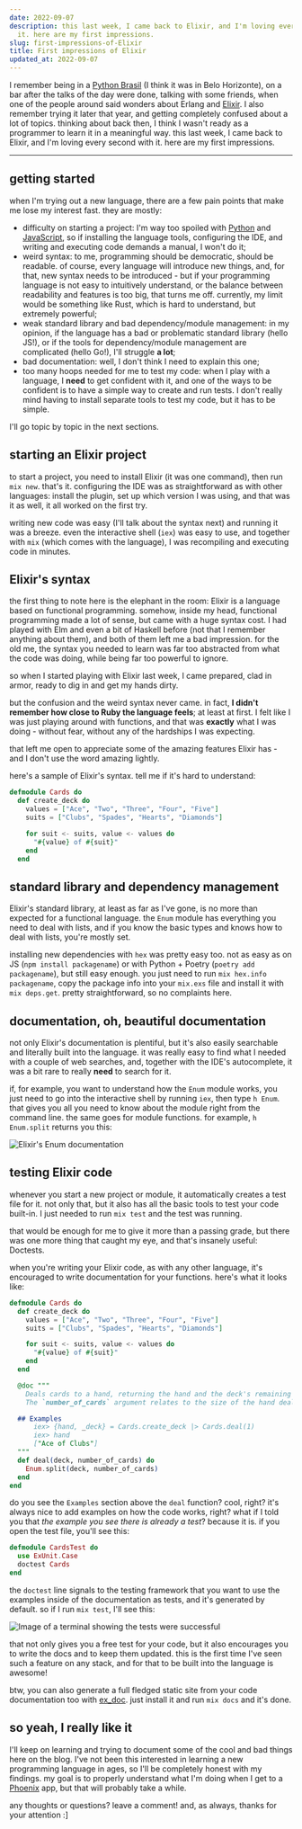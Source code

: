 ```yaml
---
date: 2022-09-07
description: this last week, I came back to Elixir, and I'm loving every second with
  it. here are my first impressions.
slug: first-impressions-of-Elixir
title: First impressions of Elixir
updated_at: 2022-09-07
---
```

   
I remember being in a [Python Brasil](/blog/notes/Python-Brasil) (I think it was in Belo Horizonte), on a bar after the talks of the day were done, talking with some friends, when one of the people around said wonders about Erlang and [Elixir](/blog/notes/Elixir). I also remember trying it later that year, and getting completely confused about a lot of topics.  thinking about back then, I think I wasn't ready as a programmer to learn it in a meaningful way. this last week, I came back to Elixir, and I'm loving every second with it. here are my first impressions.   
   
   
---   
   
## getting started    
   
when I'm trying out a new language, there are a few pain points that make me lose my interest fast. they are mostly:   
   
   
- difficulty on starting a project: I'm way too spoiled with [Python](/blog/notes/Python) and [JavaScript](/blog/notes/JavaScript), so if installing the language tools, configuring the IDE, and writing and executing code demands a manual, I won't do it;   
- weird syntax: to me, programming should be democratic, should be readable. of course, every language will introduce new things, and, for that, new syntax needs to be introduced - but if your programming language is not easy to intuitively understand, or the balance between readability and features is too big, that turns me off. currently, my limit would be something like Rust, which is hard to understand, but extremely powerful;   
- weak standard library and bad dependency/module management: in my opinion, if the language has a bad or problematic standard library (hello JS!), or if the tools for dependency/module management are complicated (hello Go!), I'll struggle **a lot**;   
- bad documentation: well, I don't think I need to explain this one;   
- too many hoops needed for me to test my code: when I play with a language, I **need** to get confident with it, and one of the ways to be confident is to have a simple way to create and run tests. I don't really mind having to install separate tools to test my code, but it has to be simple.   
   
I'll go topic by topic in the next sections.   
   
## starting an Elixir project    
   
to start a project, you need to install Elixir (it was one command), then run `mix new`. that's it. configuring the IDE was as straightforward as with other languages: install the plugin, set up which version I was using, and that was it as well, it all worked on the first try.   
   
writing new code was easy (I'll talk about the syntax next) and running it was a breeze. even the interactive shell (`iex`) was easy to use, and together with `mix` (which comes with the language), I was recompiling and executing code in minutes.   
   
## Elixir's syntax   
   
the first thing to note here is the elephant in the room: Elixir is a language based on functional programming. somehow, inside my head, functional programming made a lot of sense, but came with a huge syntax cost. I had played with Elm and even a bit of Haskell before (not that I remember anything about them), and both of them left me a bad impression. for the old me, the syntax you needed to learn was far too abstracted from what the code was doing, while being far too powerful to ignore.   
   
so when I started playing with Elixir last week, I came prepared, clad in armor, ready to dig in and get my hands dirty.   
   
but the confusion and the weird syntax never came. in fact, **I didn't remember how close to Ruby the language feels**; at least at first. I felt like I was just playing around with functions, and that was **exactly** what I was doing - without fear, without any of the hardships I was expecting.   
   
that left me open to appreciate some of the amazing features Elixir has - and I don't use the word amazing lightly.   
   
here's a sample of Elixir's syntax. tell me if it's hard to understand:   
   
```elixir
defmodule Cards do
  def create_deck do
    values = ["Ace", "Two", "Three", "Four", "Five"]
    suits = ["Clubs", "Spades", "Hearts", "Diamonds"]

    for suit <- suits, value <- values do
      "#{value} of #{suit}"
    end
  end
```
   
   
## standard library and dependency management    
   
Elixir's standard library, at least as far as I've gone, is no more than expected for a functional language. the `Enum` module has everything you need to deal with lists, and if you know the basic types and knows how to deal with lists, you're mostly set.   
   
installing new dependencies with `hex` was pretty easy too. not as easy as on JS (`npm install packagename`) or with Python + Poetry (`poetry add packagename`), but still easy enough. you just need to run `mix hex.info packagename`, copy the package info into your `mix.exs` file and install it with `mix deps.get`. pretty straightforward, so no complaints here.   
   
## documentation, oh, beautiful documentation    
   
not only Elixir's documentation is plentiful, but it's also easily searchable and literally built into the language. it was really easy to find what I needed with a couple of web searches, and, together with the IDE's autocomplete, it was a bit rare to really **need** to search for it.   
   
if, for example, you want to understand how the `Enum` module works, you just need to go into the interactive shell by running `iex`, then type `h Enum`. that gives you all you need to know about the module right from the command line. the same goes for module functions. for example, `h Enum.split` returns you this:   
   
![Elixir's Enum documentation](/blog/assets/elixir-help-enum.png)   
   
## testing Elixir code   
   
whenever you start a new project or module, it automatically creates a test file for it. not only that, but it also has all the basic tools to test your code built-in. I just needed to run `mix test` and the test was running.   
   
that would be enough for me to give it more than a passing grade, but there was one more thing that caught my eye, and that's insanely useful: Doctests.   
   
when you're writing your Elixir code, as with any other language, it's encouraged to write documentation for your functions. here's what it looks like:   
   
```elixir
defmodule Cards do
  def create_deck do
    values = ["Ace", "Two", "Three", "Four", "Five"]
    suits = ["Clubs", "Spades", "Hearts", "Diamonds"]

    for suit <- suits, value <- values do
      "#{value} of #{suit}"
    end
  end

  @doc """
    Deals cards to a hand, returning the hand and the deck's remaining cards.
    The `number_of_cards` argument relates to the size of the hand dealt.

  ## Examples
      iex> {hand, _deck} = Cards.create_deck |> Cards.deal(1)
      iex> hand
      ["Ace of Clubs"]
  """
  def deal(deck, number_of_cards) do
    Enum.split(deck, number_of_cards)
  end
end

```
   
   
do you see the `Examples` section above the `deal` function? cool, right? it's always nice to add examples on how the code works, right? what if I told you that *the example you see there is already a test*? because it is. if you open the test file, you'll see this:   
   
```elixir
defmodule CardsTest do
  use ExUnit.Case
  doctest Cards
end
```
   
   
the `doctest` line signals to the testing framework that you want to use the examples inside of the documentation as tests, and it's generated by default. so if I run `mix test`, I'll see this:   
   
![Image of a terminal showing the tests were successful](/blog/assets/elixir-doctest-result.png)   
   
that not only gives you a free test for your code, but it also encourages you to write the docs and to keep them updated. this is the first time I've seen such a feature on any stack, and for that to be built into the language is awesome!   
   
btw, you can also generate a full fledged static site from your code documentation too with [ex_doc](https://github.com/elixir-lang/ex_doc). just install it and run `mix docs` and it's done.   
   
## so yeah, I really like it   
   
I'll keep on learning and trying to document some of the cool and bad things here on the blog. I've not been this interested in learning a new programming language in ages, so I'll be completely honest with my findings. my goal is to properly understand what I'm doing when I get to a [Phoenix](/blog/notes/Phoenix) app, but that will probably take a while.   
   
any thoughts or questions? leave a comment! and, as always, thanks for your attention :]